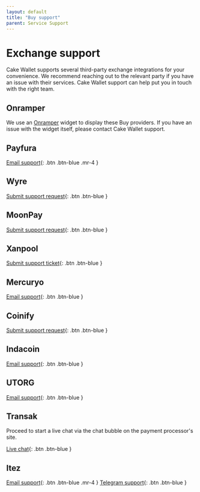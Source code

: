 ```yaml
---
layout: default
title: "Buy support"
parent: Service Support
---
```


# Exchange support

Cake Wallet supports several third-party exchange integrations for your convenience. We recommend reaching out to the relevant party if you have an issue with their services. Cake Wallet support can help put you in touch with the right team.

## Onramper

We use an [Onramper](https://onramper.com) widget to display these Buy providers. If you have an issue with the widget itself, please contact Cake Wallet support.

## Payfura

[Email support](mailto:team@payfura.com){: .btn .btn-blue .mr-4 }

## Wyre

[Submit support request](https://wyre-support.zendesk.com/hc/en-us/requests/new){: .btn .btn-blue }

## MoonPay

[Submit support request](https://support.moonpay.com/hc/en-gb/requests/new){: .btn .btn-blue }

## Xanpool

[Submit support ticket](https://xanpool.com/en/help/contact-us){: .btn .btn-blue }

## Mercuryo

[Email support](mailto:support@mercuryo.io){: .btn .btn-blue }

## Coinify

[Submit support request](https://help.coinify.com/hc/en-us/requests/new){: .btn .btn-blue }

## Indacoin

[Email support](mailto:support@indacoin.com){: .btn .btn-blue }

## UTORG

[Email support](mailto:support@utorg.pro){: .btn .btn-blue }

## Transak

Proceed to start a live chat via the chat bubble on the payment processor's site.

[Live chat](https://support.transak.com/){: .btn .btn-blue } 

## Itez

[Email support](mailto:support@itez.com){: .btn .btn-blue .mr-4 }
[Telegram support](https://t.me/itezsupport){: .btn .btn-blue }
